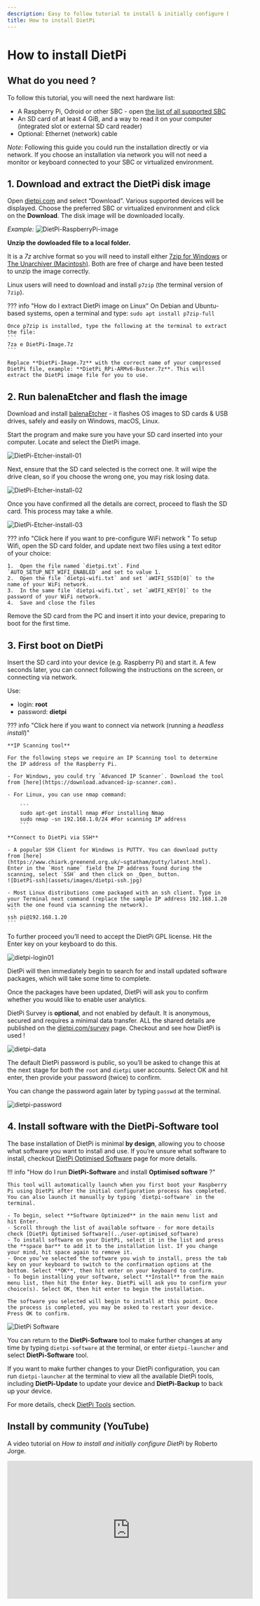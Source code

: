 ```yaml
---
description: Easy to follow tutorial to install & initially configure DietPi 
title: How to install DietPi
---
```


# How to install DietPi

## What do you need ?

To follow this tutorial, you will need the next hardware list:

 - A Raspberry Pi, Odroid or other SBC - open [the list of all supported SBC](../hardware-supported_sbc/)
 - An SD card of at least 4 GiB, and a way to read it on your computer (integrated slot or external SD card reader)
 - Optional: Ethernet (network) cable

_Note_: Following this guide you could run the installation directly or via network. If you choose an installation via network you will not need a monitor or keyboard connected to your SBC or virtualized environment. 

## 1. Download and extract the DietPi disk image

Open [dietpi.com](https://dietpi.com#download) and select “Download”. Various supported devices will be displayed. Choose the preferred SBC or virtualized environment and click on the **Download**. The disk image will be downloaded locally. 

_Example:_
![DietPi-RaspberryPi-image](assets/images/DietPi-RaspberryPi-image.jpg)

**Unzip the dowloaded file to a local folder.** 

It is a _7z_ archive format so you will need to install either [7zip for Windows](https://www.7-zip.org/) or [The Unarchiver (Macintosh)](https://wakaba.c3.cx/s/apps/unarchiver.html). Both are free of charge and have been tested to unzip the image correctly.

Linux users will need to download and install `p7zip` (the terminal version of `7zip`).

??? info "How do I extract DietPi image on Linux" 
	On Debian and Ubuntu-based systems, open a terminal and type:
	```
	sudo apt install p7zip-full
	```
	
	Once p7zip is installed, type the following at the terminal to extract the file:
	```
	7za e DietPi-Image.7z 
	```	
	
	Replace **DietPi-Image.7z** with the correct name of your compressed DietPi file, example: **DietPi_RPi-ARMv6-Buster.7z**. This will extract the DietPi image file for you to use.

## 2. Run balenaEtcher and flash the image 

Download and install [balenaEtcher](https://etcher.io/) - it flashes OS images to SD cards & USB drives, safely and easily on Windows, macOS, Linux.

Start the program and make sure you have your SD card inserted into your computer. Locate and select the DietPi image.

![DietPi-Etcher-install-01](assets/images/DietPi-Etcher-install-01.jpg)

Next, ensure that the SD card selected is the correct one. It will wipe the drive clean, so if you choose the wrong one, you may risk losing data.

![DietPi-Etcher-install-02](assets/images/DietPi-Etcher-install-02.jpg)

Once you have confirmed all the details are correct, proceed to flash the SD card. This process may take a while.

![DietPi-Etcher-install-03](assets/images/DietPi-Etcher-install-03.jpg)

??? info "Click here if you want to pre-configure WiFi network " 
	To setup Wifi, open the SD card folder, and update next two files using a text editor of your choice:

	1.  Open the file named `dietpi.txt`. Find `AUTO_SETUP_NET_WIFI_ENABLED` and set to value 1.
	2.  Open the file `dietpi-wifi.txt` and set `aWIFI_SSID[0]` to the name of your WiFi network. 
    3.  In the same file `dietpi-wifi.txt`, set `aWIFI_KEY[0]` to the password of your WiFi network.
    4.  Save and close the files

Remove the SD card from the PC and insert it into your device, preparing to boot for the first time. 

## 3. First boot on DietPi

Insert the SD card into your device (e.g. Raspberry Pi) and start it. A few seconds later, you can connect following the instructions on the screen, or connecting via network.

Use:

- login: **root**
- password: **dietpi**

??? info "Click here if you want to connect via network (running a _headless install_)" 

    **IP Scanning tool**

    For the following steps we require an IP Scanning tool to determine the IP address of the Raspberry Pi. 
    
	- For Windows, you could try `Advanced IP Scanner`. Download the tool from [here](https://download.advanced-ip-scanner.com).
	
	- For Linux, you can use nmap command:

		```
		sudo apt-get install nmap #For installing Nmap
		sudo nmap -sn 192.168.1.0/24 #For scanning IP address
		```

	**Connect to DietPi via SSH**
	
	- A popular SSH Client for Windows is PUTTY. You can download putty from [here](https://www.chiark.greenend.org.uk/~sgtatham/putty/latest.html). Enter in the `Host name` field the IP address found during the scanning, select `SSH` and then click on _Open_ button.
	![DietPi-ssh](assets/images/dietpi-ssh.jpg)

	- Most Linux distributions come packaged with an ssh client. Type in your Terminal next command (replace the sample IP address 192.168.1.20 with the one found via scanning the network).
	```
	ssh pi@192.168.1.20
	```

To further proceed you’ll need to accept the DietPi GPL license. Hit the Enter key on your keyboard to do this. 

![dietpi-login01](assets/images/dietpi-login01.jpg)

DietPi will then immediately begin to search for and install updated software packages, which will take some time to complete. 

Once the packages have been updated, DietPi will ask you to confirm whether you would like to enable user analytics. 

DietPi Survey is **optional**, and not enabled by default. It is anonymous, secured and requires a minimal data transfer. ALL the shared details are published on the [dietpi.com/survey](https://dietpi.com/survey/) page. Checkout and see how DietPi is used ! 

![dietpi-data](assets/images/dietpi-data-policy.jpg)

The default DietPi password is public, so you’ll be asked to change this at the next stage for both the `root` and `dietpi` user accounts. Select OK and hit enter, then provide your password (twice) to confirm. 

You can change the password again later by typing `passwd` at the terminal.

![dietpi-password](assets/images/dietpi-password-01.jpg)

## 4. Install software with the DietPi-Software tool

The base installation of DietPi is minimal **by design**, allowing you to choose what software you want to install and use. If you’re unsure what software to install, checkout [DietPi Optimised Software](../user-optimised-software) page for more details.

!!! info "How do I run **DietPi-Software** and install **Optimised software** ?" 

	This tool will automatically launch when you first boot your Raspberry Pi using DietPi after the initial configuration process has completed. You can also launch it manually by typing `dietpi-software` in the terminal.

	- To begin, select **Software Optimized** in the main menu list and hit Enter.    
	- Scroll through the list of available software - for more details check [DietPi Optimised Software](../user-optimised_software)
	- To install software on your DietPi, select it in the list and press the **space bar** to add it to the installation list. If you change your mind, hit space again to remove it.
	- Once you’ve selected the software you wish to install, press the tab key on your keyboard to switch to the confirmation options at the bottom. Select **OK**, then hit enter on your keyboard to confirm.
	- To begin installing your software, select **Install** from the main menu list, then hit the Enter key. DietPi will ask you to confirm your choice(s). Select OK, then hit enter to begin the installation.

	The software you selected will begin to install at this point. Once the process is completed, you may be asked to restart your device. Press OK to confirm. 
	
![DietPi Software](assets/images/dietpi-software.jpg)

You can return to the **DietPi-Software** tool to make further changes at any time by typing `dietpi-software` at the terminal, or enter `dietpi-launcher` and select **DietPi-Software** tool.

If you want to make further changes to your DietPi configuration, you can run `dietpi-launcher` at the terminal to view all the available DietPi tools, including **DietPi-Update** to update your device and **DietPi-Backup** to back up your device. 

For more details, check [DietPi Tools](../user-guide_tools) section.

## Install by community (YouTube)
A video tutorial on _How to install and initially configure DietPi_ by Roberto Jorge. 

<iframe width="560" height="315" src="https://www.youtube-nocookie.com/embed/Me0PfuNLl-Q?rel=0" frameborder="0" allow="accelerometer; autoplay; encrypted-media; gyroscope" allowfullscreen></iframe>